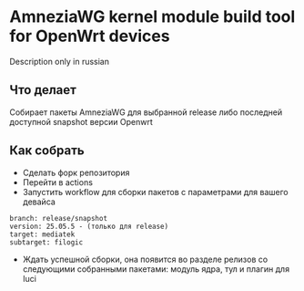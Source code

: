 # AmneziaWG kernel module build tool for OpenWrt devices
Description only in russian
## Что делает
Собирает пакеты AmneziaWG для выбранной release либо последней доступной snapshot версии Openwrt
## Как собрать
- Сделать форк репозитория
- Перейти в actions
- Запустить workflow для сборки пакетов c параметрами для вашего девайса
```
branch: release/snapshot
version: 25.05.5 - (только для release)
target: mediatek
subtarget: filogic
```
- Ждать успешной сборки, она появится во разделе релизов со следующими собранными пакетами: модуль ядра, тул и плагин для luci